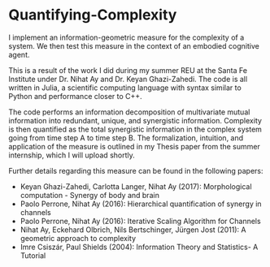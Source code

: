 # Quantifying-Complexity

I implement an information-geometric measure for the complexity of a system. We then test this measure in the context of an embodied cognitive agent.

This is a result of the work I did during my summer REU at the Santa Fe Institute under Dr. Nihat Ay and Dr. Keyan Ghazi-Zahedi. 
The code is all written in Julia, a scientific computing language with syntax similar to Python and performance closer to C++.

The code performs an information decomposition of multivariate mutual information into redundant, unique, and synergistic information. Complexity is then quantified as the total synergistic information in the complex system going from time step A to time step B. The formalization, intuition, and application of the measure is outlined in my Thesis paper from the summer internship, which I will upload shortly.

Further details regarding this measure can be found in the following papers:
* Keyan Ghazi-Zahedi, Carlotta Langer, Nihat Ay (2017): Morphological computation - Synergy of body and brain
* Paolo Perrone, Nihat Ay (2016): Hierarchical quantification of synergy in channels
* Paolo Perrone, Nihat Ay (2016): Iterative Scaling Algorithm for Channels
* Nihat Ay, Eckehard Olbrich, Nils Bertschinger, Jürgen Jost (2011): A geometric approach to complexity
* Imre Csiszár, Paul Shields (2004): Information Theory and Statistics- A Tutorial
